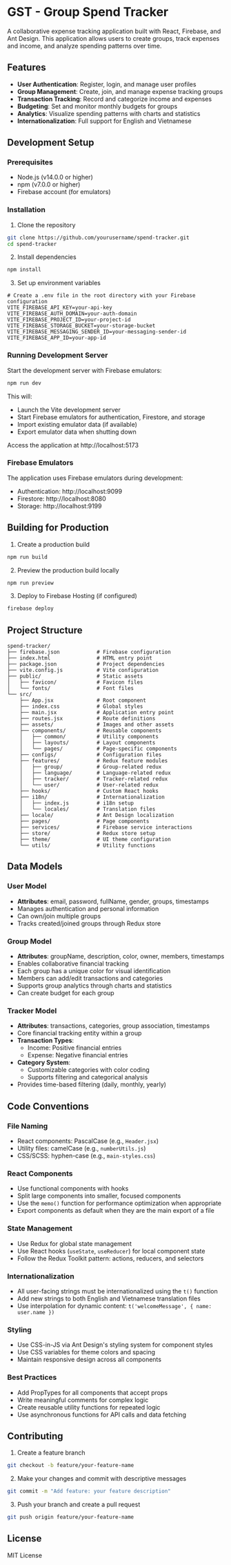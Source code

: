 # GST - Group Spend Tracker

A collaborative expense tracking application built with React, Firebase, and Ant Design. This application allows users to create groups, track expenses and income, and analyze spending patterns over time.

## Features

- **User Authentication**: Register, login, and manage user profiles
- **Group Management**: Create, join, and manage expense tracking groups
- **Transaction Tracking**: Record and categorize income and expenses
- **Budgeting**: Set and monitor monthly budgets for groups
- **Analytics**: Visualize spending patterns with charts and statistics
- **Internationalization**: Full support for English and Vietnamese

## Development Setup

### Prerequisites

- Node.js (v14.0.0 or higher)
- npm (v7.0.0 or higher)
- Firebase account (for emulators)

### Installation

1. Clone the repository
```bash
git clone https://github.com/yourusername/spend-tracker.git
cd spend-tracker
```

2. Install dependencies
```bash
npm install
```

3. Set up environment variables
```
# Create a .env file in the root directory with your Firebase configuration
VITE_FIREBASE_API_KEY=your-api-key
VITE_FIREBASE_AUTH_DOMAIN=your-auth-domain
VITE_FIREBASE_PROJECT_ID=your-project-id
VITE_FIREBASE_STORAGE_BUCKET=your-storage-bucket
VITE_FIREBASE_MESSAGING_SENDER_ID=your-messaging-sender-id
VITE_FIREBASE_APP_ID=your-app-id
```

### Running Development Server

Start the development server with Firebase emulators:
```bash
npm run dev
```

This will:
- Launch the Vite development server
- Start Firebase emulators for authentication, Firestore, and storage
- Import existing emulator data (if available)
- Export emulator data when shutting down

Access the application at http://localhost:5173

### Firebase Emulators

The application uses Firebase emulators during development:
- Authentication: http://localhost:9099
- Firestore: http://localhost:8080
- Storage: http://localhost:9199

## Building for Production

1. Create a production build
```bash
npm run build
```

2. Preview the production build locally
```bash
npm run preview
```

3. Deploy to Firebase Hosting (if configured)
```bash
firebase deploy
```

## Project Structure

```
spend-tracker/
├── firebase.json            # Firebase configuration
├── index.html               # HTML entry point
├── package.json             # Project dependencies
├── vite.config.js           # Vite configuration
├── public/                  # Static assets
│   ├── favicon/             # Favicon files
│   └── fonts/               # Font files
└── src/
    ├── App.jsx              # Root component
    ├── index.css            # Global styles
    ├── main.jsx             # Application entry point
    ├── routes.jsx           # Route definitions
    ├── assets/              # Images and other assets
    ├── components/          # Reusable components
    │   ├── common/          # Utility components
    │   ├── layouts/         # Layout components
    │   └── pages/           # Page-specific components
    ├── configs/             # Configuration files
    ├── features/            # Redux feature modules
    │   ├── group/           # Group-related redux
    │   ├── language/        # Language-related redux
    │   ├── tracker/         # Tracker-related redux
    │   └── user/            # User-related redux
    ├── hooks/               # Custom React hooks
    ├── i18n/                # Internationalization
    │   ├── index.js         # i18n setup
    │   └── locales/         # Translation files
    ├── locale/              # Ant Design localization
    ├── pages/               # Page components
    ├── services/            # Firebase service interactions
    ├── store/               # Redux store setup
    ├── theme/               # UI theme configuration
    └── utils/               # Utility functions
```

## Data Models

### User Model
- **Attributes**: email, password, fullName, gender, groups, timestamps
- Manages authentication and personal information
- Can own/join multiple groups
- Tracks created/joined groups through Redux store

### Group Model
- **Attributes**: groupName, description, color, owner, members, timestamps
- Enables collaborative financial tracking
- Each group has a unique color for visual identification
- Members can add/edit transactions and categories
- Supports group analytics through charts and statistics
- Can create budget for each group

### Tracker Model
- **Attributes**: transactions, categories, group association, timestamps
- Core financial tracking entity within a group
- **Transaction Types**:
  - Income: Positive financial entries
  - Expense: Negative financial entries
- **Category System**:
  - Customizable categories with color coding
  - Supports filtering and categorical analysis
- Provides time-based filtering (daily, monthly, yearly)

## Code Conventions

### File Naming
- React components: PascalCase (e.g., `Header.jsx`)
- Utility files: camelCase (e.g., `numberUtils.js`)
- CSS/SCSS: hyphen-case (e.g., `main-styles.css`)

### React Components
- Use functional components with hooks
- Split large components into smaller, focused components
- Use the `memo()` function for performance optimization when appropriate
- Export components as default when they are the main export of a file

### State Management
- Use Redux for global state management
- Use React hooks (`useState`, `useReducer`) for local component state
- Follow the Redux Toolkit pattern: actions, reducers, and selectors

### Internationalization
- All user-facing strings must be internationalized using the `t()` function
- Add new strings to both English and Vietnamese translation files
- Use interpolation for dynamic content: `t('welcomeMessage', { name: user.name })`

### Styling
- Use CSS-in-JS via Ant Design's styling system for component styles
- Use CSS variables for theme colors and spacing
- Maintain responsive design across all components

### Best Practices
- Add PropTypes for all components that accept props
- Write meaningful comments for complex logic
- Create reusable utility functions for repeated logic
- Use asynchronous functions for API calls and data fetching

## Contributing

1. Create a feature branch
```bash
git checkout -b feature/your-feature-name
```

2. Make your changes and commit with descriptive messages
```bash
git commit -m "Add feature: your feature description"
```

3. Push your branch and create a pull request
```bash
git push origin feature/your-feature-name
```

## License

MIT License
